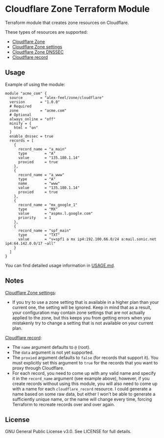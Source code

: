 # Cloudflare Zone Terraform Module

Terraform module that creates zone resources on Cloudflare.

These types of resources are supported:

* [Cloudflare Zone](https://registry.terraform.io/providers/cloudflare/cloudflare/latest/docs/resources/zone)
* [Cloudflare Zone settings](https://registry.terraform.io/providers/cloudflare/cloudflare/latest/docs/resources/zone_settings_override)
* [Cloudflare Zone DNSSEC](https://registry.terraform.io/providers/cloudflare/cloudflare/latest/docs/resources/zone_dnssec)
* [Cloudflare record](https://registry.terraform.io/providers/cloudflare/cloudflare/latest/docs/resources/record)

## Usage

Example of using the module:

```hcl
module "acme_com" {
  source        = "alex-feel/zone/cloudflare"
  version       = "1.0.0"
  # Required
  zone          = "acme.com"
  # Optional
  always_online = "off"
  minify = {
    html = "on"
  }
  enable_dnssec = true
  records = [
    {
      record_name = "a_main"
      type        = "A"
      value       = "135.180.1.14"
      proxied     = true
    },
    {
      record_name = "a_www"
      type        = "A"
      name        = "www"
      value       = "135.180.1.14"
      proxied     = true
    },
    {
      record_name = "mx_google_1"
      type        = "MX"
      value       = "aspmx.l.google.com"
      priority    = 1
    },
    {
      record_name = "spf_main"
      type        = "TXT"
      value       = "v=spf1 a mx ip4:192.100.66.0/24 a:mail.sonic.net ip4:64.142.0.0/17 ~all"
    }
  ]
}
```

You can find detailed usage information in [USAGE.md](./USAGE.md).

## Notes

[Cloudflare Zone settings](https://registry.terraform.io/providers/cloudflare/cloudflare/latest/docs/resources/zone_settings_override):

* If you try to use a zone setting that is available in a higher plan than your current one, the setting will be ignored. Keep in mind that as a result, your configuration may contain zone settings that are not actually applied to the zone, but this keeps you from getting errors when you mistakenly try to change a setting that is not available on your current plan.

[Cloudflare record](https://registry.terraform.io/providers/cloudflare/cloudflare/latest/docs/resources/record):

* The `name` argument defaults to `@` (root).
* The `data` argument is not yet supported.
* The `proxied` argument defaults to `false` (for records that support it). You must explicitly set this argument to `true` for the records that you want to proxy through Cloudflare.
* For each record, you need to come up with any valid name and specify it in the `record_name` argument (see example above), however, if you create records without using this module, you will also need to come up with a name for each `cloudflare_record` resource. I could generate a name based on some raw data, but either I won't be able to generate a sufficiently unique name, or the name will change every time, forcing Terraform to recreate records over and over again.

## License

GNU General Public License v3.0. See LICENSE for full details.